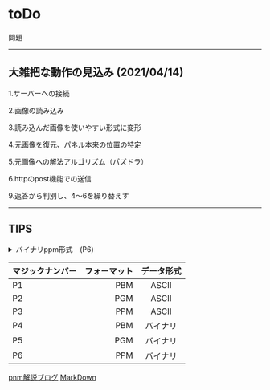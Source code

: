 # toDo

問題

***

## 大雑把な動作の見込み (2021/04/14)

1.サーバーへの接続

2.画像の読み込み

3.読み込んだ画像を使いやすい形式に変形

4.元画像を復元、パネル本来の位置の特定

5.元画像への解法アルゴリズム（パズドラ）

6.httpのpost機能での送信

9.返答から判別し、4〜6を繰り替えす

***
## TIPS
 <details><summary>バイナリppm形式　(P6)</summary>
  pnm形式の画像フォーマットの一種
  画像形式や色によってpgmやppmと呼ばれる
  今回使用するppmファイルはppm バイナリ形式で、Asciiとは違うため注意が必要
  フォーマット自体似ているがp1-p6の識別子があるため注意。拡張子も注意
  読み込み、書き出し共に普通のテキストファイルと同様に行えるが、ヘッダー部分に気をつける
  16進数を10進数としてよみ
  6桁つまりrgbに直して9桁での読み込みとなる</details>
  
|マジックナンバー|フォーマット|データ形式|
|:-----------|------------:|:------------:|
|P1|PBM|ASCII|
|P2|PGM|ASCII|
|P3|PPM|ASCII|
|P4|PBM|バイナリ|
|P5|PGM|バイナリ|
|P6|PPM|バイナリ|


[pnm解説ブログ](https://daeudaeu.com/pnm/)
[MarkDown](https://qiita.com/Qiita/items/c686397e4a0f4f11683d)


